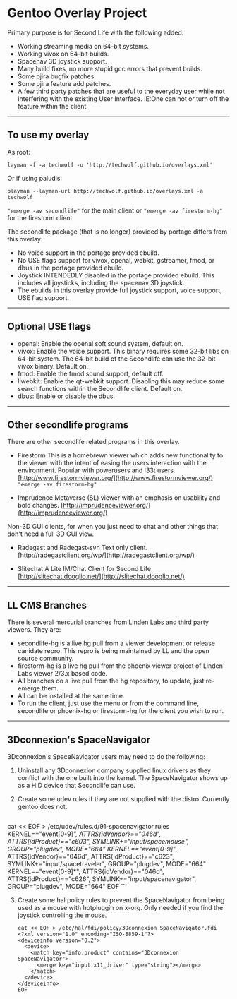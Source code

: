 # Gentoo Overlay Project

Primary purpose is for Second Life with the following added:

*   Working streaming media on 64-bit systems.
*   Working vivox on 64-bit builds.
*   Spacenav 3D joystick support.
*   Many build fixes, no more stupid gcc errors that prevent builds.
*   Some pjira bugfix patches.
*   Some pjira feature add patches.
*   A few third party patches that are useful to the everyday user while not interfering with the existing User Interface. IE:One can not or turn off the feature within the client.

* * *

## To use my overlay

As root:

`layman -f -a techwolf -o 'http://techwolf.github.io/overlays.xml'`

Or if using paludis:

`playman --layman-url http://techwolf.github.io/overlays.xml -a techwolf`

`"emerge -av secondlife"` for the main client
or
`"emerge -av firestorm-hg"` for the firestorm client

The secondlife package (that is no longer) provided by portage differs from this overlay:

*   No voice support in the portage provided ebuild.
*   No USE flags support for vivox, openal, webkit, gstreamer, fmod, or dbus in the portage provided ebuild.
*   Joystick INTENDEDLY disabled in the portage provided ebuild. This includes all joysticks, including the spacenav 3D joystick.
*   The ebuilds in this overlay provide full joystick support, voice support, USE flag support.

* * *

## Optional USE flags

*   openal: Enable the openal soft sound system, default on.
*   vivox: Enable the voice support. This binary requires some 32-bit libs on 64-bit system. The 64-bit build of the Secondlife can use the 32-bit vivox binary. Default on.
*   fmod: Enable the fmod sound support, default off.
*   llwebkit: Enable the qt-webkit support. Disabling this may reduce some search functions within the Secondlife client. Default on.
*   dbus: Enable or disable the dbus.

* * *

## Other secondlife programs

There are other secondlife related programs in this overlay.

*   Firestorm
This is a homebrewn viewer which adds new functionality to the viewer with the intent of easing the users interaction with the environment. Popular with powerusers and l33t users.
[http://www.firestormviewer.org/](http://www.firestormviewer.org/)  `"emerge -av firestorm-hg"`

*   Imprudence
 Metaverse (SL) viewer with an emphasis on usability and bold changes.
[http://imprudenceviewer.org/](http://imprudenceviewer.org/)

Non-3D GUI clients, for when you just need to chat and other things that don't need a full 3D GUI view.

*   Radegast and Radegast-svn <span class="s q">Text only client.</span>
[http://radegastclient.org/wp/](http://radegastclient.org/wp/)

*   Slitechat <span class="s q">A Lite IM/Chat Client for Second Life</span>
[http://slitechat.dooglio.net/](http://slitechat.dooglio.net/)

* * *

## LL CMS Branches

There is several mercurial branches from Linden Labs and third party viewers. They are:

*   secondlife-hg is a live hg pull from a viewer development or release canidate repro. This repro is being maintained by LL and the open source community.
*   firestorm-hg is a live hg pull from the phoenix viewer project of Linden Labs viewer 2/3.x based code.
*   All branches do a live pull from the hg repository, to update, just re-emerge them.
*   All can be installed at the same time.
*   To run the client, just use the menu or from the command line, secondlife or phoenix-hg or firestorm-hg for the client you wish to run.

* * *

## 3Dconnexion's SpaceNavigator

3Dconnexion's SpaceNavigator users may need to do the following:

1.  Uninstall any 3Dconnexion company supplied linux drivers as they conflict with the one built into the kernel. The SpaceNavigator shows up as a HID device that Secondlife can use.
2.  Create some udev rules if they are not supplied with the distro. Currently gentoo does not.

    ```Shell
cat << EOF > /etc/udev/rules.d/91-spacenavigator.rules
KERNEL=="event[0-9]*", ATTRS{idVendor}=="046d", ATTRS{idProduct}=="c603", SYMLINK+="input/spacemouse", GROUP="plugdev", MODE="664"
KERNEL=="event[0-9]*", ATTRS{idVendor}=="046d", ATTRS{idProduct}=="c623", SYMLINK+="input/spacetraveler", GROUP="plugdev", MODE="664"
KERNEL=="event[0-9]*", ATTRS{idVendor}=="046d", ATTRS{idProduct}=="c626", SYMLINK+="input/spacenavigator", GROUP="plugdev", MODE="664"
EOF
    ```

3.  Create some hal policy rules to prevent the SpaceNavigator from being used as a mouse with hotpluggin on x-org. Only needed if you find the joystick controlling the mouse.

    ```Shell
    cat << EOF > /etc/hal/fdi/policy/3Dconnexion_SpaceNavigator.fdi
    <?xml version="1.0" encoding="ISO-8859-1"?>
    <deviceinfo version="0.2">
      <device>
        <match key="info.product" contains="3Dconnexion SpaceNavigator">
          <merge key="input.x11_driver" type="string"></merge>
        </match>
      </device>
    </deviceinfo>
    EOF
    ```
